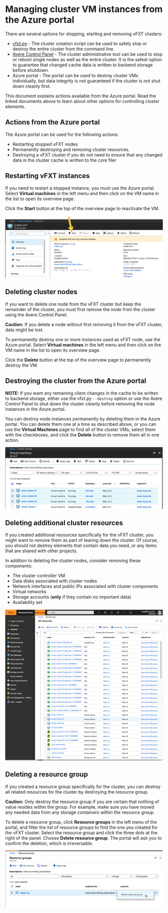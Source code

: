 # Managing cluster VM instances from the Azure portal

There are several options for stopping, starting and removing vFXT clusters:

- [vfxt.py](start_stop_vfxt-py.md) - The cluster creation script can be used to safely stop or destroy the entire cluster from the command line.
- [Avere Control Panel](start_stop_gui.md) - The cluster administrative tool can be used to stop or reboot single nodes as well as the entire cluster. It is the safest option to guarantee that changed cache data is written to backend storage before shutdown.
- Azure portal - The portal can be used to destroy cluster VMs individually, but data integrity is not guaranteed if the cluster is not shut down cleanly first.

This document explains actions available from the Azure portal. Read the linked documents above to learn about other options for controlling cluster elements. 

## Actions from the Azure portal

The Azure portal can be used for the following actions: 

- Restarting stopped vFXT nodes 
- Permanently destroying and removing cluster resources.
- Destroying a vFXT cluster if you do not need to ensure that any changed data in the cluster cache is written to the core filer

## Restarting vFXT instances

If you need to restart a stopped instance, you must use the Azure portal. Select **Virtual machines** in the left menu and then click on the VM name in the list to open its overview page.

Click the **Start** button at the top of the overview page to reactivate the VM.

![Azure Portal screen showing the option to start a stopped vm](images/start_stopped_incurring-annot.png)

## Deleting cluster nodes

If you want to delete one node from the vFXT cluster but keep the remainder of the cluster, you must first remove the node from the cluster using the Avere Control Panel.

**Caution:** If you delete a node without first removing it from the vFXT cluster, data might be lost.

To permanently destroy one or more instances used as vFXT node, use the Azure portal.
Select **Virtual machines** in the left menu and then click on the VM name in the list to open its overview page.

Click the **Delete** button at the top of the overview page to permanently destroy the VM.

## Destroying the cluster from the Azure portal

**NOTE:** If you want any remaining client changes in the cache to be written to backend storage, either use the vfxt.py `--destroy` option or use the Avere Control Panel to shut down the cluster cleanly before removing the node instances in the Azure portal.

You can destroy node instances permanently by deleting them in the Azure portal. You can delete them one at a time as described above, or you can use the **Virtual Machines** page to find all of the cluster VMs, select them with the checkboxes, and click the **Delete** button to remove them all in one action.

![List of VMs in the portal, filtered by the term "cluster", with three of the four checked and highlighted](images/multi_vm_delete.png)

## Deleting additional cluster resources

If you created additional resources specifically for the vFXT cluster, you might want to remove them as part of tearing down the cluster. Of course, you should not destroy elements that contain data you need, or any items that are shared with other projects.

In addition to deleting the cluster nodes, consider removing these components: 

* The cluster controller VM
* Data disks associated with cluster nodes
* Network interfaces and public IPs associated with cluster components
* Virtual networks
* Storage accounts (**only** if they contain no important data)
* Availability set 

![Azure portal "all resources" list showing resources created for a test cluster](images/all_resources_list.png)

## Deleting a resource group

If you created a resource group specifically for the cluster, you can destroy all related resources for the cluster by destroying the resource group. 

**Caution:** Only destroy the resource group if you are certain that nothing of value resides within the group. For example, make sure you have moved any needed data from any storage containers within the resource group.  

To delete a resource group, click **Resource groups** in the left menu of the portal, and filter the list of resource groups to find the one you created for the vFXT cluster. Select the resource group and click the three dots at the right of the panel. Choose **Delete resource group**. The portal will ask you to confirm the deletion, which is irreversable.  

![Resource group showing the "Delete resource group" action](images/delete_resource_group.png)
